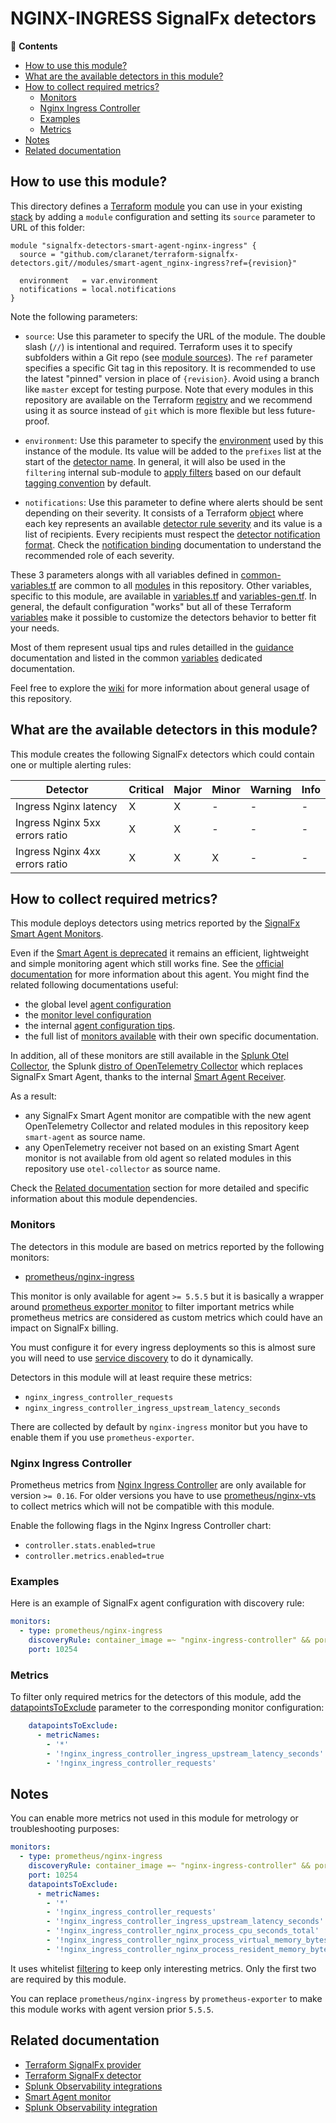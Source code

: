 # NGINX-INGRESS SignalFx detectors

<!-- START doctoc generated TOC please keep comment here to allow auto update -->
<!-- DON'T EDIT THIS SECTION, INSTEAD RE-RUN doctoc TO UPDATE -->
:link: **Contents**

- [How to use this module?](#how-to-use-this-module)
- [What are the available detectors in this module?](#what-are-the-available-detectors-in-this-module)
- [How to collect required metrics?](#how-to-collect-required-metrics)
  - [Monitors](#monitors)
  - [Nginx Ingress Controller](#nginx-ingress-controller)
  - [Examples](#examples)
  - [Metrics](#metrics)
- [Notes](#notes)
- [Related documentation](#related-documentation)

<!-- END doctoc generated TOC please keep comment here to allow auto update -->

## How to use this module?

This directory defines a [Terraform](https://www.terraform.io/)
[module](https://www.terraform.io/language/modules/syntax) you can use in your
existing [stack](https://github.com/claranet/terraform-signalfx-detectors/wiki/Getting-started#stack) by adding a
`module` configuration and setting its `source` parameter to URL of this folder:

```hcl
module "signalfx-detectors-smart-agent-nginx-ingress" {
  source = "github.com/claranet/terraform-signalfx-detectors.git//modules/smart-agent_nginx-ingress?ref={revision}"

  environment   = var.environment
  notifications = local.notifications
}
```

Note the following parameters:

* `source`: Use this parameter to specify the URL of the module. The double slash (`//`) is intentional  and required.
  Terraform uses it to specify subfolders within a Git repo (see [module
  sources](https://www.terraform.io/language/modules/sources)). The `ref` parameter specifies a specific Git tag in
  this repository. It is recommended to use the latest "pinned" version in place of `{revision}`. Avoid using a branch
  like `master` except for testing purpose. Note that every modules in this repository are available on the Terraform
  [registry](https://registry.terraform.io/modules/claranet/detectors/signalfx) and we recommend using it as source
  instead of `git` which is more flexible but less future-proof.

* `environment`: Use this parameter to specify the
  [environment](https://github.com/claranet/terraform-signalfx-detectors/wiki/Getting-started#environment) used by this
  instance of the module.
  Its value will be added to the `prefixes` list at the start of the [detector
  name](https://github.com/claranet/terraform-signalfx-detectors/wiki/Templating#example).
  In general, it will also be used in the `filtering` internal sub-module to [apply
  filters](https://github.com/claranet/terraform-signalfx-detectors/wiki/Guidance#filtering) based on our default
  [tagging convention](https://github.com/claranet/terraform-signalfx-detectors/wiki/Tagging-convention) by default.

* `notifications`: Use this parameter to define where alerts should be sent depending on their severity. It consists
  of a Terraform [object](https://www.terraform.io/language/expressions/type-constraints#object) where each key represents an available
  [detector rule severity](https://docs.splunk.com/observability/alerts-detectors-notifications/create-detectors-for-alerts.html#severity)
  and its value is a list of recipients. Every recipients must respect the [detector notification
  format](https://registry.terraform.io/providers/splunk-terraform/signalfx/latest/docs/resources/detector#notification-format).
  Check the [notification binding](https://github.com/claranet/terraform-signalfx-detectors/wiki/Notifications-binding)
  documentation to understand the recommended role of each severity.

These 3 parameters alongs with all variables defined in [common-variables.tf](common-variables.tf) are common to all
[modules](../) in this repository. Other variables, specific to this module, are available in
[variables.tf](variables.tf) and [variables-gen.tf](variables-gen.tf).
In general, the default configuration "works" but all of these Terraform
[variables](https://www.terraform.io/language/values/variables) make it possible to
customize the detectors behavior to better fit your needs.

Most of them represent usual tips and rules detailled in the
[guidance](https://github.com/claranet/terraform-signalfx-detectors/wiki/Guidance) documentation and listed in the
common [variables](https://github.com/claranet/terraform-signalfx-detectors/wiki/Variables) dedicated documentation.

Feel free to explore the [wiki](https://github.com/claranet/terraform-signalfx-detectors/wiki) for more information about
general usage of this repository.

## What are the available detectors in this module?

This module creates the following SignalFx detectors which could contain one or multiple alerting rules:

|Detector|Critical|Major|Minor|Warning|Info|
|---|---|---|---|---|---|
|Ingress Nginx latency|X|X|-|-|-|
|Ingress Nginx 5xx errors ratio|X|X|-|-|-|
|Ingress Nginx 4xx errors ratio|X|X|X|-|-|

## How to collect required metrics?

This module deploys detectors using metrics reported by the
[SignalFx Smart Agent Monitors](https://github.com/signalfx/signalfx-agent#monitors).

Even if the [Smart Agent is deprecated](https://github.com/signalfx/signalfx-agent/blob/main/docs/smartagent-deprecation-notice.md)
it remains an efficient, lightweight and simple monitoring agent which still works fine.
See the [official documentation](https://docs.splunk.com/Observability/gdi/smart-agent/smart-agent-resources.html) for more information
about this agent.
You might find the related following documentations useful:
- the global level [agent configuration](https://github.com/signalfx/signalfx-agent/blob/main/docs/config-schema.md)
- the [monitor level configuration](https://github.com/signalfx/signalfx-agent/blob/main/docs/monitor-config.md)
- the internal [agent configuration tips](https://github.com/claranet/terraform-signalfx-detectors/wiki/Guidance#agent-configuration).
- the full list of [monitors available](https://github.com/signalfx/signalfx-agent/tree/main/docs/monitors) with their own specific documentation.

In addition, all of these monitors are still available in the [Splunk Otel Collector](https://github.com/signalfx/splunk-otel-collector),
the Splunk [distro of OpenTelemetry Collector](https://opentelemetry.io/docs/concepts/distributions/) which replaces SignalFx Smart Agent,
thanks to the internal [Smart Agent Receiver](https://github.com/signalfx/splunk-otel-collector/tree/main/pkg/receiver/smartagentreceiver).

As a result:
- any SignalFx Smart Agent monitor are compatible with the new agent OpenTelemetry Collector and related modules in this repository keep `smart-agent` as source name.
- any OpenTelemetry receiver not based on an existing Smart Agent monitor is not available from old agent so related modules in this repository use `otel-collector` as source name.


Check the [Related documentation](#related-documentation) section for more detailed and specific information about this module dependencies.

### Monitors

The detectors in this module are based on metrics reported by the following monitors:

* [prometheus/nginx-ingress](https://github.com/signalfx/signalfx-agent/blob/main/docs/monitors/prometheus-nginx-ingress.md)

This monitor is only available for agent `>= 5.5.5` but it is basically a wrapper around [prometheus exporter
monitor](https://github.com/signalfx/signalfx-agent/blob/main/docs/monitors/prometheus-exporter.md) to filter important
metrics while prometheus metrics are considered as custom metrics which could have an impact on SignalFx billing.

You must configure it for every ingress deployments so this is almost sure you will need to use [service
discovery](https://github.com/signalfx/signalfx-agent/blob/main/docs/auto-discovery.md) to do it dynamically.

Detectors in this module will at least require these metrics:

* `nginx_ingress_controller_requests`
* `nginx_ingress_controller_ingress_upstream_latency_seconds`

There are collected by default by `nginx-ingress` monitor but you have to enable them if you use `prometheus-exporter`.

### Nginx Ingress Controller

Prometheus metrics from [Nginx Ingress Controller](https://github.com/kubernetes/ingress-nginx) are only available for
version `>= 0.16`. For older versions you have to use
[prometheus/nginx-vts](https://github.com/signalfx/signalfx-agent/blob/main/docs/monitors/prometheus-nginx-vts.md) to collect
metrics which will not be compatible with this module.

Enable the following flags in the Nginx Ingress Controller chart:

* `controller.stats.enabled=true`
* `controller.metrics.enabled=true`

### Examples

Here is an example of SignalFx agent configuration with discovery rule:

```yaml
monitors:
  - type: prometheus/nginx-ingress
    discoveryRule: container_image =~ "nginx-ingress-controller" && port == 10254
    port: 10254
```


### Metrics


To filter only required metrics for the detectors of this module, add the
[datapointsToExclude](https://docs.splunk.com/observability/gdi/smart-agent/smart-agent-resources.html#filtering-data-using-the-smart-agent)
parameter to the corresponding monitor configuration:

```yaml
    datapointsToExclude:
      - metricNames:
        - '*'
        - '!nginx_ingress_controller_ingress_upstream_latency_seconds'
        - '!nginx_ingress_controller_requests'

```

## Notes

You can enable more metrics not used in this module for metrology or troubleshooting purposes:
```yaml
monitors:
  - type: prometheus/nginx-ingress
    discoveryRule: container_image =~ "nginx-ingress-controller" && port == 10254
    port: 10254
    datapointsToExclude:
      - metricNames:
        - '*'
        - '!nginx_ingress_controller_requests'
        - '!nginx_ingress_controller_ingress_upstream_latency_seconds'
        - '!nginx_ingress_controller_nginx_process_cpu_seconds_total'
        - '!nginx_ingress_controller_nginx_process_virtual_memory_bytes'
        - '!nginx_ingress_controller_nginx_process_resident_memory_bytes'
```

It uses whitelist [filtering](https://github.com/signalfx/signalfx-agent/blob/main/docs/filtering.md)
to keep only interesting metrics. Only the first two are required by this module.

You can replace `prometheus/nginx-ingress` by `prometheus-exporter` to make this module works
with agent version prior `5.5.5`.


## Related documentation

* [Terraform SignalFx provider](https://registry.terraform.io/providers/splunk-terraform/signalfx/latest/docs)
* [Terraform SignalFx detector](https://registry.terraform.io/providers/splunk-terraform/signalfx/latest/docs/resources/detector)
* [Splunk Observability integrations](https://docs.splunk.com/Observability/gdi/get-data-in/integrations.html)
* [Smart Agent monitor](https://github.com/signalfx/signalfx-agent/blob/main/docs/monitors/prometheus-nginx-ingress.md)
* [Splunk Observability integration](https://docs.splunk.com/Observability/gdi/prometheus-nginx-ingress/prometheus-nginx-ingress.html)
